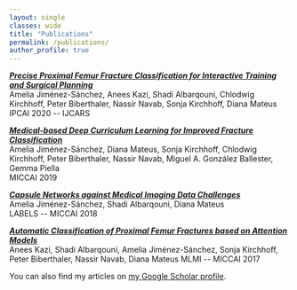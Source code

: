 ```yaml
---
layout: single
classes: wide
title: "Publications"
permalink: /publications/
author_profile: true
---
```



***[Precise Proximal Femur Fracture Classification for Interactive Training and Surgical Planning]((https://arxiv.org/abs/1902.01338))***     
Amelia Jiménez-Sánchez, Anees Kazi, Shadi Albarqouni, Chlodwig Kirchhoff, Peter Biberthaler, Nassir Navab, Sonja Kirchhoff, Diana Mateus  
IPCAI 2020 -- IJCARS 


***[Medical-based Deep Curriculum Learning for Improved Fracture Classification](https://arxiv.org/abs/2004.00482)***   
Amelia Jiménez-Sánchez, Diana Mateus, Sonja Kirchhoff, Chlodwig Kirchhoff, Peter Biberthaler, Nassir Navab, Miguel A. González Ballester, Gemma Piella  
MICCAI 2019


***[Capsule Networks against Medical Imaging Data Challenges](https://arxiv.org/abs/1807.07559)***    
Amelia Jiménez-Sánchez, Shadi Albarqouni, Diana Mateus  
LABELS -- MICCAI 2018


***[Automatic Classification of Proximal Femur Fractures based on Attention Models]((https://link.springer.com/chapter/10.1007/978-3-319-67389-9_9))***    
Anees Kazi, Shadi Albarqouni, Amelia Jiménez-Sánchez, Sonja Kirchhoff, Peter Biberthaler, Nassir Navab, Diana Mateus
MLMI -- MICCAI 2017

You can also find my articles on <a href="https://scholar.google.com/citations?user=2xeIA9sAAAAJ&hl">my Google Scholar profile</a>.
